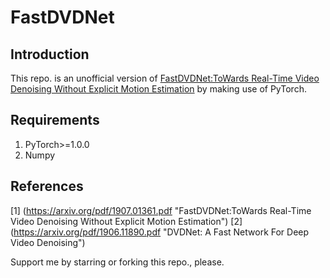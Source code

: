 # FastDVDNet
## Introduction
This repo. is an unofficial version of [FastDVDNet:ToWards Real-Time Video Denoising Without Explicit Motion Estimation](https://arxiv.org/pdf/1907.01361.pdf) by making use of PyTorch.

## Requirements
1. PyTorch>=1.0.0
2. Numpy

## References
[1] (https://arxiv.org/pdf/1907.01361.pdf "FastDVDNet:ToWards Real-Time Video Denoising Without Explicit Motion Estimation")
[2] (https://arxiv.org/pdf/1906.11890.pdf "DVDNet: A Fast Network For Deep Video Denoising")

Support me by starring or forking this repo., please.
